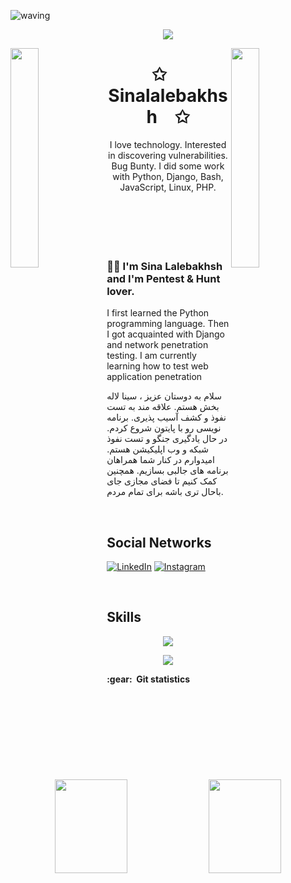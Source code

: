 ![waving](https://capsule-render.vercel.app/api?type=waving&height=200&text=my-portfolio%20&fontAlignY=40&color=gradient)
 
 <p align="center">
    <img src="https://readme-typing-svg.herokuapp.com/?lines=سلام+دوستان;Hello+friends;Thanks+for+wathing+my+page;You+are+amazing&font=Fira%20Code&color=%23D62F79&center=true&width=350&height=50">
    
</p>

<img align="left" src="https://user-images.githubusercontent.com/65187002/144930161-2f783401-8d27-4fdf-a2f7-cc0ba32f1f1f.gif" width="30%" style="display:inline;"><img align="right" src="https://user-images.githubusercontent.com/65187002/144930161-2f783401-8d27-4fdf-a2f7-cc0ba32f1f1f.gif" width="30%" style="display:inline;"> 

<p align="center">
    <h1 align="center">✩&emsp;Sinalalebakhsh&emsp;✩</h1>
</p>
<p align="center">
    I love technology. Interested in discovering vulnerabilities. Bug Bunty. I did some work with Python, Django, Bash, JavaScript, Linux, PHP.


<br>
<br>
<br>
<br>
<br>
<br>

### :man_technologist: I'm Sina Lalebakhsh and I'm Pentest & Hunt lover. 
I first learned the Python programming language. Then I got acquainted with Django and network penetration testing. I am currently learning how to test web application penetration

سلام به دوستان عزیز ، سینا لاله بخش هستم. علاقه مند به تست نفوذ و کشف آسیب پذیری. برنامه نویسی رو با پایتون شروع کردم. در حال یادگیری جنگو و تست نفوذ شبکه و وب اپلیکیشن هستم. امیدوارم در کنار شما همراهان برنامه های جالبی بسازیم. همچنین کمک کنیم تا فضای مجازی جای باحال تری باشه برای تمام مردم.

<br>
<h2>Social Networks</h2>

 [![LinkedIn][2.2]][2] [![Instagram][3.2]][3] 


[2.2]: https://s6.uupload.ir/files/2_96dw.png
[3.2]: https://s6.uupload.ir/files/1_7xy9.png


[2]: https://www.linkedin.com/in/sina-lalebakhsh-137a41237/
[3]: https://www.instagram.com/sinalalebakhsh

<br>
<h2>Skills</h2>

<p align="center">
  <a href="https://skillicons.dev">
    <img src="https://skillicons.dev/icons?i=git,vscode,python,django,github" />
  </a>
</p>
<p align="center">
  <a href="https://skillicons.dev">
    <img src="https://skillicons.dev/icons?i=javascript,php" />
  </a>
</p>

<summary><b>:gear: &nbsp;Git statistics</b></summary>
<br>

<p align="center">
     <img height="150px"  width="48%"  src="https://github-readme-stats.vercel.app/api?username=sinalalebakhsh&show_icons=true&theme=highcontrast" />
     <img height="150px" width="48%"  src="https://github-readme-stats.vercel.app/api/top-langs/?username=sinalalebakhsh&hide=html&layout=compact&theme=highcontrast" />
</p>




